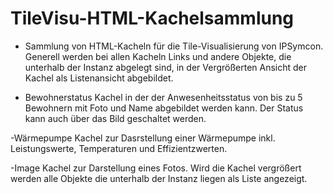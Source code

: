 # TileVisu-HTML-Kachelsammlung

- Sammlung von HTML-Kacheln für die Tile-Visualisierung von IPSymcon.
Generell werden bei allen Kacheln Links und andere Objekte, die unterhalb der Instanz abgelegt sind, in der Vergrößerten Ansicht der Kachel als Listenansicht abgebildet.

- Bewohnerstatus
Kachel in der der Anwesenheitsstatus von bis zu 5 Bewohnern mit Foto und Name abgebildet werden kann.
Der Status kann auch über das Bild geschaltet werden.

-Wärmepumpe
Kachel zur Dasrstellung einer Wärmepumpe inkl. Leistungswerte, Temperaturen und Effizientzwerten.

-Image
Kachel zur Darstellung eines Fotos. Wird die Kachel vergrößert werden alle Objekte die unterhalb der Instanz liegen als Liste angezeigt.
